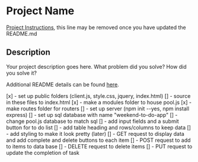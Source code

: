 # Project Name

[Project Instructions](./INSTRUCTIONS.md), this line may be removed once you have updated the README.md

## Description

Your project description goes here. What problem did you solve? How did you solve it?

Additional README details can be found [here](https://github.com/PrimeAcademy/readme-template/blob/master/README.md).

[x] - set up public folders (client.js, style.css, jquery, index.html)
[] - source in these files to index.html
[x] - make a modules folder to house pool.js
[x] - make routes folder for routers
[] - set up server (npm init --yes, npm install express)
[] - set up sql database with name "weekend-to-do-app"
[] - change pool.js database to match sql
[] - add input fields and a submit button for to do list
[] - add table heading and rows/columns to keep data
[] - add styling to make it look pretty (later)
[] - GET request to display data and add complete and delete buttons to each item
[] - POST request to add to items to data base
[] - DELETE request to delete items
[] - PUT request to update the completion of task
